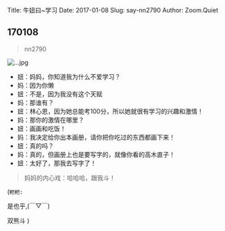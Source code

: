 Title: 牛妞曰~学习
Date: 2017-01-08
Slug: say-nn2790
Author: Zoom.Quiet


## 170108
> nn2790

![...jpg](http://zoomquiet.qiniucdn.com/niuniu-albums/nn2017/170108-nn2790.jpeg?imageView2/2/w/360)


- 妞：妈妈，你知道我为什么不爱学习？
- 妈：因为你懒
- 妞：不是，因为我没有这个天赋
- 妈：那谁有？
- 妞：林心恩，因为她总能考100分，所以她就很有学习的兴趣和激情！
- 妈：那你的激情在哪里？
- 妞：画画和吃饭！
- 妈：我决定给你出本画册，请你把你吃过的东西都画下来！
- 妞：真的吗？
- 妈：真的，但画册上也是要写字的，就像你看的高木直子！
- 妞：太好了，那我去写字了！

> 妈妈的内心戏：哈哈哈，跟我斗！


(`粑粑:` 

是也乎,(￣▽￣)

双熊斗
)
